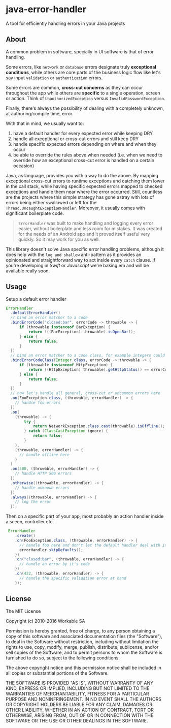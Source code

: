 # java-error-handler
A tool for efficiently handling errors in your Java projects

## About
A common problem in software, specially in UI software is that of error handling.

Some errors, like `network` or `database` errors designate truly **exceptional conditions**, while others are core parts of the business logic flow like let's say input `validation` or `authentication` errors.

Some errors are common, **cross-cut concerns** as they can occur throughout the app while others are **specific** to a single operation, screen or action. Think of `UnauthorizedException` versus `InvalidPasswordException`.

Finally, there's always the possibility of dealing with a completely unknown, at authoring/compile time, error.

With that in mind, we usually want to:

1. have a default handler for every expected error while keeping DRY
2. handle all exceptional or cross-cut errors and still keep DRY
2. handle specific expected errors depending on where and when they occur
3. be able to override the rules above when needed (i.e. when we need to override how an exceptional cross-cut error is handled on a certain occasion)

Java, as language, provides you with a way to do the above. By mapping exceptional cross-cut errors to runtime exceptions and catching them lower in the call stack, while having specific expected errors mapped to checked exceptions and handle them near where the error occurred. Still, countless are the projects where this simple strategy has gone astray with lots of errors being either swallowed or left for the `Thread.UncaughtExceptionHandler`. Moreover, it usually comes with significant boilerplate code.

> `ErrorHandler` was built to make handling and logging every error easier, without boilerplate and less room for mistakes. It was created for the needs of an Android app and it proved itself useful very quickly. So it may work for you as well.

This library doesn't solve Java specific error handling problems, although it does help with the `log and shallow` anti-pattern as it provides an opinionated and straightforward way to act inside every `catch` clause. If you're developing in  _Swift_ or _Javascript_ we're baking em and will be available really soon. 

## Usage
Setup a default error handler

```java
ErrorHandler
  .defaultErrorHandler()
  // bind an error matcher to a code
  .bindErrorCode("closed:bar", errorCode -> throwable -> {
      if (throwable instanceof BarException) {
          return !((BarException) throwable).isOpenBar();
      } else {
          return false;
      }
  })
  // bind an error matcher to a code class, for example integers could designate HTTP errors
  .bindErrorCodeClass(Integer.class, errorCode -> throwable -> {
      if (throwable instanceof HttpException) {
          return ((HttpException) throwable).getHttpStatus() == errorCode;
      } else {
          return false;
      }
  })
  // now let's handle all general, cross-cut or uncommon errors here 
  .on(FooException.class, (throwable, errorHandler) -> {
    // handle foo errors
  })
  .on(
    (throwable) -> {
        try {
            return NetworkException.class.cast(throwable).isOffline();
        } catch (ClassCastException ignore) {
            return false;
        }
    },
    (throwable, errorHandler) -> {
      // handle offline here  
    }
  )
  .on(500, (throwable, errorHandler) -> {
    // handle HTTP 500 errors
  })
  .otherwise((throwable, errorHandler) -> {
    // handle unknown errors
  })
  .always((throwable, errorHandler) -> {
    // log the error
  });
```

Then on a specific part of your app, most probably an action handler inside a sceen, controller etc.

```java
 ErrorHandler
    .create()
    .on(FooException.class, (throwable, errorHandler) -> {
      // handle foo here and don't let the default handler deal with it
      errorHandler.skipDefaults(); 
    })
    .on("closed:bar", (throwable, errorHandler) -> {
      // handle an error by it's code
    })
    .on(422, (throwable, errorHandler) -> {
      // handle the specific validation error at hand
    });
```


## License

The MIT License

Copyright (c) 2010-2016 Workable SA

Permission is hereby granted, free of charge, to any person obtaining a copy
of this software and associated documentation files (the "Software"), to deal
in the Software without restriction, including without limitation the rights
to use, copy, modify, merge, publish, distribute, sublicense, and/or sell
copies of the Software, and to permit persons to whom the Software is
furnished to do so, subject to the following conditions:

The above copyright notice and this permission notice shall be included in
all copies or substantial portions of the Software.

THE SOFTWARE IS PROVIDED "AS IS", WITHOUT WARRANTY OF ANY KIND, EXPRESS OR
IMPLIED, INCLUDING BUT NOT LIMITED TO THE WARRANTIES OF MERCHANTABILITY,
FITNESS FOR A PARTICULAR PURPOSE AND NONINFRINGEMENT. IN NO EVENT SHALL THE
AUTHORS OR COPYRIGHT HOLDERS BE LIABLE FOR ANY CLAIM, DAMAGES OR OTHER
LIABILITY, WHETHER IN AN ACTION OF CONTRACT, TORT OR OTHERWISE, ARISING FROM,
OUT OF OR IN CONNECTION WITH THE SOFTWARE OR THE USE OR OTHER DEALINGS IN
THE SOFTWARE.
